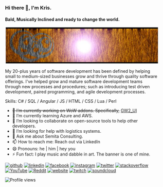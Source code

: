 <!--
**hatdragon/hatdragon** is a ✨ _special_ ✨ repository because its `README.md` (this file) appears on your GitHub profile.

Here are some ideas to get you started:

- 🔭 I’m currently working on ...
- 🌱 I’m currently learning ...
- 👯 I’m looking to collaborate on ...
- 🤔 I’m looking for help with ...
- 💬 Ask me about ...
- 📫 How to reach me: ...
- 😄 Pronouns: ...
- ⚡ Fun fact: ...
-->

### Hi there 👋, I'm Kris.
#### Bald, Musically Inclined and ready to change the world.
![Bald, Musically Inclined and ready to change the world.](https://raw.githubusercontent.com/hatdragon/hatdragon/master/img/CropCircles.png)

My 20-plus years of software development has been defined by helping small to medium-sized businesses grow and thrive through quality software offerings. I've helped grow and mature software development teams through new processes and procedures; such as introducing test driven development, paired programming, and agile development processes.

Skills: C# / SQL / Angular / JS / HTML / CSS / Lua / Perl

- ~~🔭 I’m currently working on WoW addons.  Specifically,~~ [GW2_UI](https://github.com/Mortalknight/GW2_UI)
- 🌱 I’m currently learning Azure and AWS. 
- 👯 I’m looking to collaborate on open-source tools to help other developers. 
- 🤔 I’m looking for help with logistics systems. 
- 💬 Ask me about Semita Consulting. 
- 📫 How to reach me: Reach out via LinkedIn 
- 😄 Pronouns: he | him | hey you 
- ⚡ Fun fact: I play music and dabble in art.  The banner is one of mine. 


[<img src='https://cdn.jsdelivr.net/npm/simple-icons@3.0.1/icons/github.svg' alt='github' height='40'>](https://github.com/hatdragon)  [<img src='https://cdn.jsdelivr.net/npm/simple-icons@3.0.1/icons/linkedin.svg' alt='linkedin' height='40'>](https://www.linkedin.com/in/krisklink/)  [<img src='https://cdn.jsdelivr.net/npm/simple-icons@3.0.1/icons/facebook.svg' alt='facebook' height='40'>](https://www.facebook.com/hatdragon)  [<img src='https://cdn.jsdelivr.net/npm/simple-icons@3.0.1/icons/instagram.svg' alt='instagram' height='40'>](https://www.instagram.com/thehatdragon/)  [<img src='https://cdn.jsdelivr.net/npm/simple-icons@3.0.1/icons/twitter.svg' alt='twitter' height='40'>](https://twitter.com/krisklink)  [<img src='https://cdn.jsdelivr.net/npm/simple-icons@3.0.1/icons/stackoverflow.svg' alt='stackoverflow' height='40'>](https://stackoverflow.com/users/6051437/hatdragon)  [<img src='https://cdn.jsdelivr.net/npm/simple-icons@3.0.1/icons/youtube.svg' alt='YouTube' height='40'>](https://www.youtube.com/channel/UC9_yLQKvnYoPXtCd4ptr_Bg)  [<img src='https://cdn.jsdelivr.net/npm/simple-icons@3.0.1/icons/reddit.svg' alt='Reddit' height='40'>](https://www.reddit.com/user/thehatdragon)  [<img src='https://cdn.jsdelivr.net/npm/simple-icons@3.0.1/icons/icloud.svg' alt='website' height='40'>](http://krisklink.me/)  [<img src='https://cdn.jsdelivr.net/npm/simple-icons@3.0.1/icons/twitch.svg' alt='twitch' height='40'>](https://twitch.tv/u/hatdragon/)  [<img src='https://cdn.jsdelivr.net/npm/simple-icons@3.0.1/icons/soundcloud.svg' alt='soundcloud' height='40'>](https://soundcloud.com/everyday-neptune)  
<!--
![GitHub stats](https://github-readme-stats.vercel.app/api?username=hatdragon&show_icons=true&theme=onedark&count_private=true&include_all_commits=true)  
[![Top Langs](https://github-readme-stats.vercel.app/api/top-langs/?username=hatdragon&theme=onedark)](https://github.com/anuraghazra/github-readme-stats) 
-->
![Profile views](https://gpvc.arturio.dev/hatdragon)  
